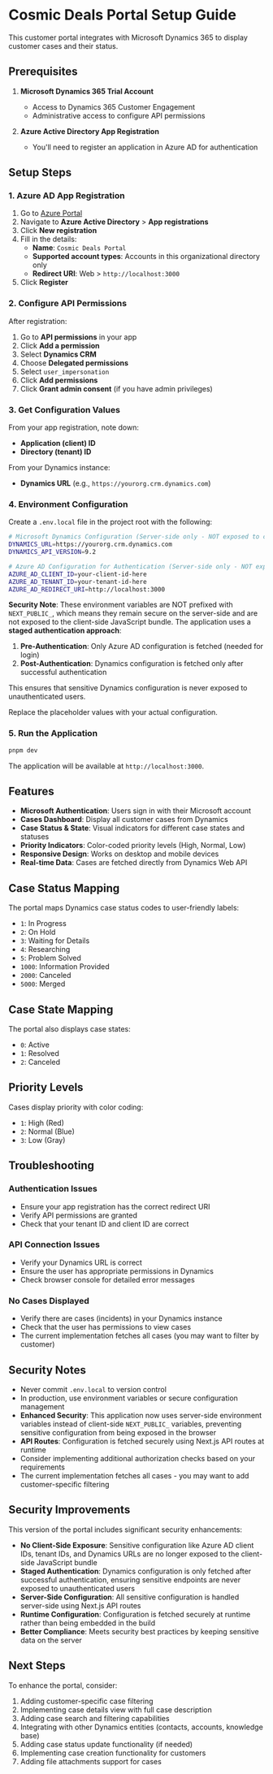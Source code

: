 # Cosmic Deals Portal Setup Guide

This customer portal integrates with Microsoft Dynamics 365 to display customer cases and their status.

## Prerequisites

1. **Microsoft Dynamics 365 Trial Account**

   - Access to Dynamics 365 Customer Engagement
   - Administrative access to configure API permissions

2. **Azure Active Directory App Registration**
   - You'll need to register an application in Azure AD for authentication

## Setup Steps

### 1. Azure AD App Registration

1. Go to [Azure Portal](https://portal.azure.com)
2. Navigate to **Azure Active Directory** > **App registrations**
3. Click **New registration**
4. Fill in the details:
   - **Name**: `Cosmic Deals Portal`
   - **Supported account types**: Accounts in this organizational directory only
   - **Redirect URI**: Web > `http://localhost:3000`
5. Click **Register**

### 2. Configure API Permissions

After registration:

1. Go to **API permissions** in your app
2. Click **Add a permission**
3. Select **Dynamics CRM**
4. Choose **Delegated permissions**
5. Select `user_impersonation`
6. Click **Add permissions**
7. Click **Grant admin consent** (if you have admin privileges)

### 3. Get Configuration Values

From your app registration, note down:

- **Application (client) ID**
- **Directory (tenant) ID**

From your Dynamics instance:

- **Dynamics URL** (e.g., `https://yourorg.crm.dynamics.com`)

### 4. Environment Configuration

Create a `.env.local` file in the project root with the following:

```bash
# Microsoft Dynamics Configuration (Server-side only - NOT exposed to client)
DYNAMICS_URL=https://yourorg.crm.dynamics.com
DYNAMICS_API_VERSION=9.2

# Azure AD Configuration for Authentication (Server-side only - NOT exposed to client)
AZURE_AD_CLIENT_ID=your-client-id-here
AZURE_AD_TENANT_ID=your-tenant-id-here
AZURE_AD_REDIRECT_URI=http://localhost:3000
```

**Security Note**: These environment variables are NOT prefixed with `NEXT_PUBLIC_`, which means they remain secure on the server-side and are not exposed to the client-side JavaScript bundle. The application uses a **staged authentication approach**:

1. **Pre-Authentication**: Only Azure AD configuration is fetched (needed for login)
2. **Post-Authentication**: Dynamics configuration is fetched only after successful authentication

This ensures that sensitive Dynamics configuration is never exposed to unauthenticated users.

Replace the placeholder values with your actual configuration.

### 5. Run the Application

```bash
pnpm dev
```

The application will be available at `http://localhost:3000`.

## Features

- **Microsoft Authentication**: Users sign in with their Microsoft account
- **Cases Dashboard**: Display all customer cases from Dynamics
- **Case Status & State**: Visual indicators for different case states and statuses
- **Priority Indicators**: Color-coded priority levels (High, Normal, Low)
- **Responsive Design**: Works on desktop and mobile devices
- **Real-time Data**: Cases are fetched directly from Dynamics Web API

## Case Status Mapping

The portal maps Dynamics case status codes to user-friendly labels:

- `1`: In Progress
- `2`: On Hold
- `3`: Waiting for Details
- `4`: Researching
- `5`: Problem Solved
- `1000`: Information Provided
- `2000`: Canceled
- `5000`: Merged

## Case State Mapping

The portal also displays case states:

- `0`: Active
- `1`: Resolved
- `2`: Canceled

## Priority Levels

Cases display priority with color coding:

- `1`: High (Red)
- `2`: Normal (Blue)
- `3`: Low (Gray)

## Troubleshooting

### Authentication Issues

- Ensure your app registration has the correct redirect URI
- Verify API permissions are granted
- Check that your tenant ID and client ID are correct

### API Connection Issues

- Verify your Dynamics URL is correct
- Ensure the user has appropriate permissions in Dynamics
- Check browser console for detailed error messages

### No Cases Displayed

- Verify there are cases (incidents) in your Dynamics instance
- Check that the user has permissions to view cases
- The current implementation fetches all cases (you may want to filter by customer)

## Security Notes

- Never commit `.env.local` to version control
- In production, use environment variables or secure configuration management
- **Enhanced Security**: This application now uses server-side environment variables instead of client-side `NEXT_PUBLIC_` variables, preventing sensitive configuration from being exposed in the browser
- **API Routes**: Configuration is fetched securely using Next.js API routes at runtime
- Consider implementing additional authorization checks based on your requirements
- The current implementation fetches all cases - you may want to add customer-specific filtering

## Security Improvements

This version of the portal includes significant security enhancements:

- **No Client-Side Exposure**: Sensitive configuration like Azure AD client IDs, tenant IDs, and Dynamics URLs are no longer exposed to the client-side JavaScript bundle
- **Staged Authentication**: Dynamics configuration is only fetched after successful authentication, ensuring sensitive endpoints are never exposed to unauthenticated users
- **Server-Side Configuration**: All sensitive configuration is handled server-side using Next.js API routes
- **Runtime Configuration**: Configuration is fetched securely at runtime rather than being embedded in the build
- **Better Compliance**: Meets security best practices by keeping sensitive data on the server

## Next Steps

To enhance the portal, consider:

1. Adding customer-specific case filtering
2. Implementing case details view with full case description
3. Adding case search and filtering capabilities
4. Integrating with other Dynamics entities (contacts, accounts, knowledge base)
5. Adding case status update functionality (if needed)
6. Implementing case creation functionality for customers
7. Adding file attachments support for cases
